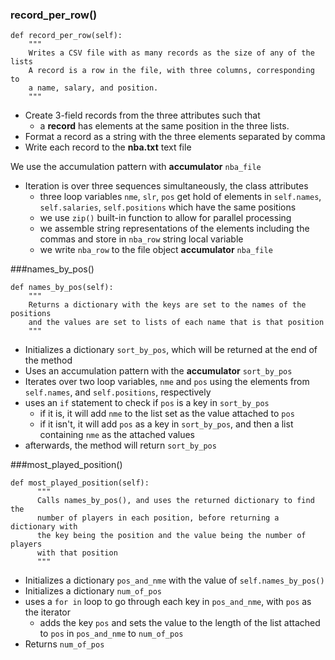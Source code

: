 ### record_per_row()
```
def record_per_row(self):
    """
    Writes a CSV file with as many records as the size of any of the lists
    A record is a row in the file, with three columns, corresponding to
    a name, salary, and position.
    """
```
* Create 3-field records from the three attributes such that
    * a **record** has elements at the same position in the three lists.
* Format a record as a string with the three elements separated by comma
* Write each record to the **nba.txt** text file

We use the accumulation pattern with **accumulator** `nba_file`
* Iteration is over three sequences simultaneously, the class attributes
    * three loop variables `nme`, `slr`, `pos` get hold of elements in
    `self.names`, `self.salaries`, `self.positions` which have the same
    positions
    * we use `zip()` built-in function to allow for parallel processing
    * we assemble string representations of the elements including the commas
    and store in `nba_row` string local variable
    * we write `nba_row` to the file object **accumulator** `nba_file`

###names_by_pos()
```
def names_by_pos(self):
    """
    Returns a dictionary with the keys are set to the names of the positions
    and the values are set to lists of each name that is that position
    """
```
* Initializes a dictionary `sort_by_pos`, which will be returned at the end of
the method
* Uses an accumulation pattern with the **accumulator** `sort_by_pos`
* Iterates over two loop variables, `nme` and `pos` using the elements from
`self.names`, and `self.positions`, respectively
* uses an `if` statement to check if `pos` is a key in `sort_by_pos`
  * if it is, it will add `nme` to the list set as the value attached to `pos`
  * if it isn't, it will add `pos` as a key in `sort_by_pos`, and then a list
  containing `nme` as the attached values
* afterwards, the method will return `sort_by_pos`

###most_played_position()
```
def most_played_position(self):
      """
      Calls names_by_pos(), and uses the returned dictionary to find the
      number of players in each position, before returning a dictionary with
      the key being the position and the value being the number of players
      with that position
      """
```
* Initializes a dictionary `pos_and_nme` with the value of `self.names_by_pos()`
* Initializes a dictionary `num_of_pos`
* uses a `for in` loop to go through each key in `pos_and_nme`, with `pos` as
  the iterator
  * adds the key `pos` and sets the value to the length of the list attached to
    `pos` in `pos_and_nme` to `num_of_pos`
* Returns `num_of_pos`
